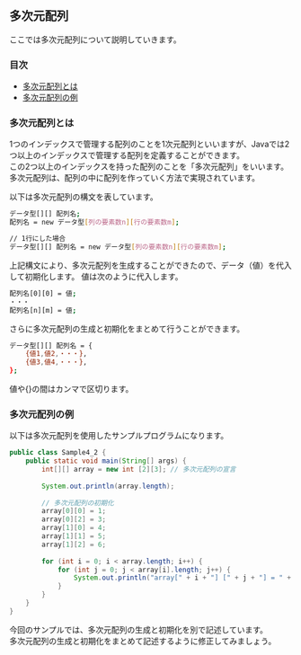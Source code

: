 ## 多次元配列
ここでは多次元配列について説明していきます。

### 目次
* [多次元配列とは](#sec1)
* [多次元配列の例](#sec2)



### <a name="sec1"></a>多次元配列とは
1つのインデックスで管理する配列のことを1次元配列といいますが、Javaでは2つ以上のインデックスで管理する配列を定義することができます。  
この2つ以上のインデックスを持った配列のことを「多次元配列」をいいます。  
多次元配列は、配列の中に配列を作っていく方法で実現されています。

以下は多次元配列の構文を表しています。

```sh
データ型[][] 配列名;
配列名 = new データ型[列の要素数n][行の要素数m];

// 1行にした場合
データ型[][] 配列名 = new データ型[列の要素数n][行の要素数m];
```

上記構文により、多次元配列を生成することができたので、データ（値）を代入して初期化します。
値は次のように代入します。

```sh
配列名[0][0] = 値;
・・・
配列名[n][m] = 値;
```

さらに多次元配列の生成と初期化をまとめて行うことができます。

```sh
データ型[][] 配列名 = {
	{値1,値2,・・・},
	{値3,値4,・・・},
};
```

値や{}の間はカンマで区切ります。


### <a name="sec2"></a>多次元配列の例
以下は多次元配列を使用したサンプルプログラムになります。

```java
public class Sample4_2 {
	public static void main(String[] args) {
		int[][] array = new int [2][3]; // 多次元配列の宣言
		
		System.out.println(array.length);
		
		// 多次元配列の初期化
		array[0][0] = 1;
		array[0][2] = 3;
		array[1][0] = 4;
		array[1][1] = 5;
		array[1][2] = 6;
		
		for (int i = 0; i < array.length; i++) {
			for (int j = 0; j < array[i].length; j++) {
				System.out.println("array[" + i + "] [" + j + "] = " + array[i][j]);
			}
		}
	}
}
```

今回のサンプルでは、多次元配列の生成と初期化を別で記述しています。  
多次元配列の生成と初期化をまとめて記述するように修正してみましょう。